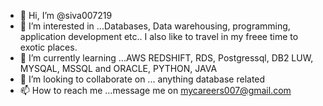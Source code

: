 - 👋 Hi, I’m @siva007219
- 👀 I’m interested in ...Databases, Data warehousing, programming, application development etc.. I also like to travel in my freee time to exotic places.
- 🌱 I’m currently learning ...AWS REDSHIFT, RDS, Postgressql, DB2 LUW, MYSQAL, MSSQL and ORACLE, PYTHON, JAVA  
- 💞️ I’m looking to collaborate on ... anything database related 
- 📫 How to reach me ...message me on mycareers007@gmail.com

<!---
siva007219/siva007219 is a ✨ special ✨ repository because its `README.md` (this file) appears on your GitHub profile.
You can click the Preview link to take a look at your changes.
--->
